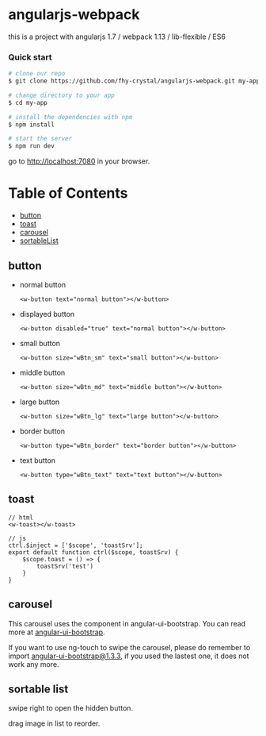 # angularjs-webpack
this is a project with angularjs 1.7 / webpack 1.13 / lib-flexible / ES6

### Quick start
```bash
# clone our repo
$ git clone https://github.com/fhy-crystal/angularjs-webpack.git my-app

# change directory to your app
$ cd my-app

# install the dependencies with npm
$ npm install

# start the server
$ npm run dev
```

go to [http://localhost:7080](http://localhost:7080) in your browser.


# Table of Contents

* [button](#button)
* [toast](#toast)
* [carousel](#carousel)
* [sortableList](#sortableList)


## button
* normal button

	`<w-button text="normal button"></w-button>`

* displayed button

	`<w-button disabled="true" text="normal button"></w-button>`

* small button

	`<w-button size="wBtn_sm" text="small button"></w-button>`

* middle button

	`<w-button size="wBtn_md" text="middle button"></w-button>`

* large button

	`<w-button size="wBtn_lg" text="large button"></w-button>`

* border button

	`<w-button type="wBtn_border" text="border button"></w-button>`

* text button

	`<w-button type="wBtn_text" text="text button"></w-button>`

## toast

```
// html
<w-toast></w-toast>

// js
ctrl.$inject = ['$scope', 'toastSrv'];
export default function ctrl($scope, toastSrv) {
	$scope.toast = () => {
		toastSrv('test')
	}
}
```

## carousel

This carousel uses the component in angular-ui-bootstrap. You can read more at [angular-ui-bootstrap](https://angular-ui.github.io/bootstrap/#!#carousel).

If you want to use ng-touch to swipe the carousel, please do remember to import angular-ui-bootstrap@1.3.3, if you used the lastest one, it does not work any more.

## sortable list

swipe right to open the hidden button.

drag image in list to reorder.










